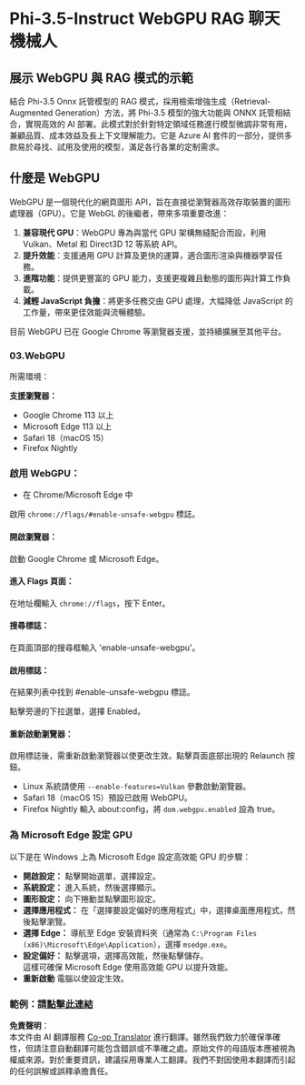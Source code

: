 <!--
CO_OP_TRANSLATOR_METADATA:
{
  "original_hash": "b62864faf628eb07f5231d4885555198",
  "translation_date": "2025-07-17T03:07:01+00:00",
  "source_file": "md/02.Application/01.TextAndChat/Phi3/WebGPUWithPhi35Readme.md",
  "language_code": "hk"
}
-->
# Phi-3.5-Instruct WebGPU RAG 聊天機械人

## 展示 WebGPU 與 RAG 模式的示範

結合 Phi-3.5 Onnx 託管模型的 RAG 模式，採用檢索增強生成（Retrieval-Augmented Generation）方法，將 Phi-3.5 模型的強大功能與 ONNX 託管相結合，實現高效的 AI 部署。此模式對於針對特定領域任務進行模型微調非常有用，兼顧品質、成本效益及長上下文理解能力。它是 Azure AI 套件的一部分，提供多款易於尋找、試用及使用的模型，滿足各行各業的定制需求。

## 什麼是 WebGPU  
WebGPU 是一個現代化的網頁圖形 API，旨在直接從瀏覽器高效存取裝置的圖形處理器（GPU）。它是 WebGL 的後繼者，帶來多項重要改進：

1. **兼容現代 GPU**：WebGPU 專為與當代 GPU 架構無縫配合而設，利用 Vulkan、Metal 和 Direct3D 12 等系統 API。
2. **提升效能**：支援通用 GPU 計算及更快的運算，適合圖形渲染與機器學習任務。
3. **進階功能**：提供更豐富的 GPU 能力，支援更複雜且動態的圖形與計算工作負載。
4. **減輕 JavaScript 負擔**：將更多任務交由 GPU 處理，大幅降低 JavaScript 的工作量，帶來更佳效能與流暢體驗。

目前 WebGPU 已在 Google Chrome 等瀏覽器支援，並持續擴展至其他平台。

### 03.WebGPU  
所需環境：

**支援瀏覽器：**  
- Google Chrome 113 以上  
- Microsoft Edge 113 以上  
- Safari 18（macOS 15）  
- Firefox Nightly  

### 啟用 WebGPU：

- 在 Chrome/Microsoft Edge 中  

啟用 `chrome://flags/#enable-unsafe-webgpu` 標誌。

#### 開啟瀏覽器：  
啟動 Google Chrome 或 Microsoft Edge。

#### 進入 Flags 頁面：  
在地址欄輸入 `chrome://flags`，按下 Enter。

#### 搜尋標誌：  
在頁面頂部的搜尋框輸入 'enable-unsafe-webgpu'。

#### 啟用標誌：  
在結果列表中找到 #enable-unsafe-webgpu 標誌。

點擊旁邊的下拉選單，選擇 Enabled。

#### 重新啟動瀏覽器：  

啟用標誌後，需重新啟動瀏覽器以使更改生效。點擊頁面底部出現的 Relaunch 按鈕。

- Linux 系統請使用 `--enable-features=Vulkan` 參數啟動瀏覽器。  
- Safari 18（macOS 15）預設已啟用 WebGPU。  
- Firefox Nightly 輸入 about:config，將 `dom.webgpu.enabled` 設為 true。

### 為 Microsoft Edge 設定 GPU  

以下是在 Windows 上為 Microsoft Edge 設定高效能 GPU 的步驟：

- **開啟設定：** 點擊開始選單，選擇設定。  
- **系統設定：** 進入系統，然後選擇顯示。  
- **圖形設定：** 向下捲動並點擊圖形設定。  
- **選擇應用程式：** 在「選擇要設定偏好的應用程式」中，選擇桌面應用程式，然後點擊瀏覽。  
- **選擇 Edge：** 導航至 Edge 安裝資料夾（通常為 `C:\Program Files (x86)\Microsoft\Edge\Application`），選擇 `msedge.exe`。  
- **設定偏好：** 點擊選項，選擇高效能，然後點擊儲存。  
這樣可確保 Microsoft Edge 使用高效能 GPU 以提升效能。  
- **重新啟動** 電腦以使設定生效。

### 範例：請[點擊此連結](https://github.com/microsoft/aitour-exploring-cutting-edge-models/tree/main/src/02.ONNXRuntime/01.WebGPUChatRAG)

**免責聲明**：  
本文件由 AI 翻譯服務 [Co-op Translator](https://github.com/Azure/co-op-translator) 進行翻譯。雖然我們致力於確保準確性，但請注意自動翻譯可能包含錯誤或不準確之處。原始文件的母語版本應被視為權威來源。對於重要資訊，建議採用專業人工翻譯。我們不對因使用本翻譯而引起的任何誤解或誤釋承擔責任。